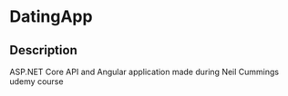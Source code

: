 # DatingApp
## Description
ASP.NET Core API and Angular application made during Neil Cummings udemy course 
